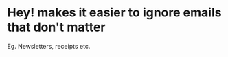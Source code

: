 # Hey! makes it easier to ignore emails that don't matter
Eg. Newsletters, receipts etc.

<!-- {BearID:3AB30AB6-1359-49F8-A86F-7499A9AACD0C-2588-00000304F3440657} -->
